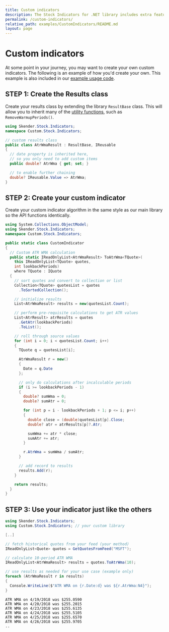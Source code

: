 ```yaml
---
title: Custom indicators
description: The Stock Indicators for .NET library includes extra features to make it easy for you to extend and to add your own custom indicators.  Here's an example.
permalink: /custom-indicators/
relative_path: examples/CustomIndicators/README.md
layout: page
---
```


# Custom indicators

At some point in your journey, you may want to create your own custom indicators.
The following is an example of how you'd create your own.
This example is also included in our [example usage code]({{site.baseurl}}/examples/#content).

## STEP 1: Create the Results class

Create your results class by extending the library `ResultBase` class.  This will allow you to inherit many of the [utility functions]({{site.baseurl}}/utilities/#utilities-for-indicator-results), such as `RemoveWarmupPeriods()`.

```csharp
using Skender.Stock.Indicators;
namespace Custom.Stock.Indicators;

// custom results class
public class AtrWmaResult : ResultBase, IReusable
{
  // date property is inherited here,
  // so you only need to add custom items
  public double? AtrWma { get; set; }

  // to enable further chaining
  double? IReusable.Value => AtrWma;
}
```

## STEP 2: Create your custom indicator

Create your custom indicator algorithm in the same style as our main library so the API functions identically.

```csharp
using System.Collections.ObjectModel;
using Skender.Stock.Indicators;
namespace Custom.Stock.Indicators;

public static class CustomIndicator
{
  // Custom ATR WMA calculation
  public static IReadOnlyList<AtrWmaResult> ToAtrWma<TQuote>(
    this IReadOnlyList<TQuote> quotes,
    int lookbackPeriods)
    where TQuote : IQuote
  {
    // sort quotes and convert to collection or list
    Collection<TQuote> quotesList = quotes
      .ToSortedCollection();

    // initialize results
    List<AtrWmaResult> results = new(quotesList.Count);

    // perform pre-requisite calculations to get ATR values
    List<AtrResult> atrResults = quotes
      .GetAtr(lookbackPeriods)
      .ToList();

    // roll through source values
    for (int i = 0; i < quotesList.Count; i++)
    {
      TQuote q = quotesList[i];

      AtrWmaResult r = new()
      {
        Date = q.Date
      };

      // only do calculations after incalculable periods
      if (i >= lookbackPeriods - 1)
      {
        double? sumWma = 0;
        double? sumAtr = 0;

        for (int p = i - lookbackPeriods + 1; p <= i; p++)
        {
          double close = (double)quotesList[p].Close;
          double? atr = atrResults[p]?.Atr;

          sumWma += atr * close;
          sumAtr += atr;
        }

        r.AtrWma = sumWma / sumAtr;
      }

      // add record to results
      results.Add(r);
    }

    return results;
  }
}
```

## STEP 3: Use your indicator just like the others

```csharp
using Skender.Stock.Indicators;
using Custom.Stock.Indicators; // your custom library

[..]

// fetch historical quotes from your feed (your method)
IReadOnlyList<Quote> quotes = GetQuotesFromFeed("MSFT");

// calculate 10-period ATR WMA
IReadOnlyList<AtrWmaResult> results = quotes.ToAtrWma(10);

// use results as needed for your use case (example only)
foreach (AtrWmaResult r in results)
{
  Console.WriteLine($"ATR WMA on {r.Date:d} was ${r.AtrWma:N4}");
}
```

```console
ATR WMA on 4/19/2018 was $255.0590
ATR WMA on 4/20/2018 was $255.2015
ATR WMA on 4/23/2018 was $255.6135
ATR WMA on 4/24/2018 was $255.5105
ATR WMA on 4/25/2018 was $255.6570
ATR WMA on 4/26/2018 was $255.9705
..
```
